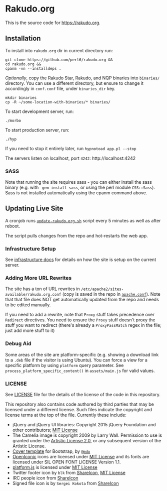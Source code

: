 # Rakudo.org

This is the source code for <https://rakudo.org>.

## Installation

To install into `rakudo.org` dir in current directory run:

    git clone https://github.com/perl6/rakudo.org &&
    cd rakudo.org &&
    cpanm -vn --installdeps .

*Optionally*, copy the Rakudo Star, Rakudo, and NQP binaries into `binaries/`
directory. You can use a different directory, but ensure to change it
accordingly in `conf.conf` file, under `binaries_dir` key.

    mkdir binaries
    cp -R ~/some-location-with-binaries/* binaries/

To start development server, run:

    ./morbo

To start production server, run:

    ./hyp

If you need to stop it entirely later, run `hypnotoad app.pl --stop`

The servers listen on localhost, port `4242`: http://localhost:4242

### SASS

Note that running the site requires sass - you can either install
the sass binary (e.g. with ``` gem install sass```, or using the
perl module ```CSS::Sass```). Sass is not installed automatically
using the cpanm command above.

## Updating Live Site

A cronjob runs [`update-rakudo.org.sh`](update-rakudo.org.sh) script every
5 minutes as well as after reboot.

The script pulls changes from the repo and hot-restarts the web app.

### Infrastructure Setup

See [infrastructure docs](https://github.com/perl6/infrastructure-doc/blob/master/hosts/www.p6c.org.pod#rakudoorg) for details on how the site
is setup on the current server.

### Adding More URL Rewrites

The site has a ton of URL rewrites in
`/etc/apache2/sites-available/rakudo.org.conf` (copy is saved in
the repo in [`apache.conf`](apache.conf)). Note that that file does NOT get
automatically updated from the repo and needs to be edited manually.

If you need to add a rewrite, note that `Proxy` stuff takes precedence
over `Redirect` directives. You need to ensure the `Proxy` stuff doesn't
proxy the stuff you want to redirect (there's already a `ProxyPassMatch`
regex in the file; just add more stuff to it)

### Debug Aid

Some areas of the site are platform-specific (e.g. showing a download
link to a `.deb` file if the visitor is using Ubuntu). You can force a view
for a specific platform by using `platform` query parameter. See
`process_platform_specific_content()` in `assets/main.js` for valid values.

### LICENSE

See [LICENSE](LICENSE) file for the details of the license of the code in this repository.

This repository also contains code authored by third parties that may be licensed under a different license. Such
files indicate the copyright and license terms at the top of the file. Currently these include:

* jQuery and jQuery UI libraries: Copyright 2015 jQuery Foundation and other contributors; [MIT License](http://creativecommons.org/licenses/MIT)
* The Camelia image is copyright 2009 by Larry Wall. Permission to use is granted under the [Artistic License 2.0](License), or any subsequent version
of the Artistic License.
* [Cover template](http://getbootstrap.com/docs/4.0/examples/cover/)
    for Bootstrap, by [`@mdo`](https://twitter.com/mdo)
* [OpenIconic](https://useiconic.com/open/) icons are licensed under
    [MIT License](http://creativecommons.org/licenses/MIT) and its fonts
    are licensed under SIL OPEN FONT LICENSE Version 1.1.
* [platform.js](https://github.com/bestiejs/platform.js) is licensed under
    [MIT License](http://creativecommons.org/licenses/MIT)
* Twitter footer icon by `blk` from
    [ShareIcon](https://www.shareicon.net/twitter-93943),
    [MIT License](http://creativecommons.org/licenses/MIT)
* IRC people icon
    from [ShareIcon](https://www.shareicon.net/people-queue-crowd-line-stick-man-722560)
* Signed file icon is by `Sergei Kokota` from
    [ShareIcon](https://www.shareicon.net/document-business-file-signature-agreement-contract-paper-105338)
